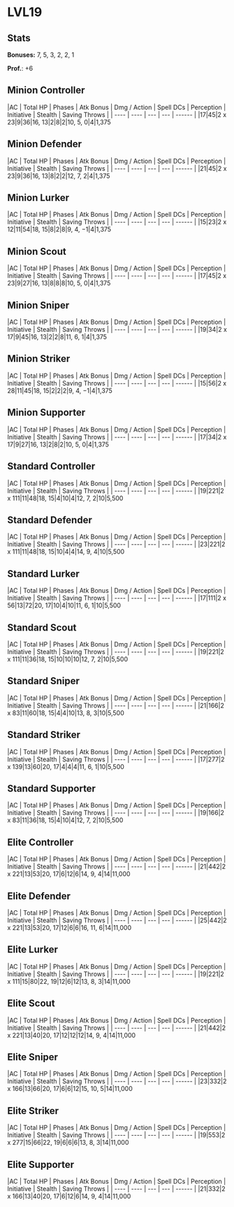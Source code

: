 # LVL19
## Stats
**Bonuses:**
7, 5, 3, 2, 2, 1

**Prof.**: +6
## Minion Controller
|AC  | Total HP  | Phases | Atk Bonus | Dmg / Action | Spell DCs | Perception | Initiative | Stealth | Saving Throws |
| ---- | ---- | --- | --- | ------ |
|17|45|2 x 23|9|36|16, 13|2|8|2|10, 5, 0|4|1,375
## Minion Defender
|AC  | Total HP  | Phases | Atk Bonus | Dmg / Action | Spell DCs | Perception | Initiative | Stealth | Saving Throws |
| ---- | ---- | --- | --- | ------ |
|21|45|2 x 23|9|36|16, 13|8|2|2|12, 7, 2|4|1,375
## Minion Lurker
|AC  | Total HP  | Phases | Atk Bonus | Dmg / Action | Spell DCs | Perception | Initiative | Stealth | Saving Throws |
| ---- | ---- | --- | --- | ------ |
|15|23|2 x 12|11|54|18, 15|8|2|8|9, 4, −1|4|1,375
## Minion Scout
|AC  | Total HP  | Phases | Atk Bonus | Dmg / Action | Spell DCs | Perception | Initiative | Stealth | Saving Throws |
| ---- | ---- | --- | --- | ------ |
|17|45|2 x 23|9|27|16, 13|8|8|8|10, 5, 0|4|1,375
## Minion Sniper
|AC  | Total HP  | Phases | Atk Bonus | Dmg / Action | Spell DCs | Perception | Initiative | Stealth | Saving Throws |
| ---- | ---- | --- | --- | ------ |
|19|34|2 x 17|9|45|16, 13|2|2|8|11, 6, 1|4|1,375
## Minion Striker
|AC  | Total HP  | Phases | Atk Bonus | Dmg / Action | Spell DCs | Perception | Initiative | Stealth | Saving Throws |
| ---- | ---- | --- | --- | ------ |
|15|56|2 x 28|11|45|18, 15|2|2|2|9, 4, −1|4|1,375
## Minion Supporter
|AC  | Total HP  | Phases | Atk Bonus | Dmg / Action | Spell DCs | Perception | Initiative | Stealth | Saving Throws |
| ---- | ---- | --- | --- | ------ |
|17|34|2 x 17|9|27|16, 13|2|8|2|10, 5, 0|4|1,375
## Standard Controller
|AC  | Total HP  | Phases | Atk Bonus | Dmg / Action | Spell DCs | Perception | Initiative | Stealth | Saving Throws |
| ---- | ---- | --- | --- | ------ |
|19|221|2 x 111|11|48|18, 15|4|10|4|12, 7, 2|10|5,500
## Standard Defender
|AC  | Total HP  | Phases | Atk Bonus | Dmg / Action | Spell DCs | Perception | Initiative | Stealth | Saving Throws |
| ---- | ---- | --- | --- | ------ |
|23|221|2 x 111|11|48|18, 15|10|4|4|14, 9, 4|10|5,500
## Standard Lurker
|AC  | Total HP  | Phases | Atk Bonus | Dmg / Action | Spell DCs | Perception | Initiative | Stealth | Saving Throws |
| ---- | ---- | --- | --- | ------ |
|17|111|2 x 56|13|72|20, 17|10|4|10|11, 6, 1|10|5,500
## Standard Scout
|AC  | Total HP  | Phases | Atk Bonus | Dmg / Action | Spell DCs | Perception | Initiative | Stealth | Saving Throws |
| ---- | ---- | --- | --- | ------ |
|19|221|2 x 111|11|36|18, 15|10|10|10|12, 7, 2|10|5,500
## Standard Sniper
|AC  | Total HP  | Phases | Atk Bonus | Dmg / Action | Spell DCs | Perception | Initiative | Stealth | Saving Throws |
| ---- | ---- | --- | --- | ------ |
|21|166|2 x 83|11|60|18, 15|4|4|10|13, 8, 3|10|5,500
## Standard Striker
|AC  | Total HP  | Phases | Atk Bonus | Dmg / Action | Spell DCs | Perception | Initiative | Stealth | Saving Throws |
| ---- | ---- | --- | --- | ------ |
|17|277|2 x 139|13|60|20, 17|4|4|4|11, 6, 1|10|5,500
## Standard Supporter
|AC  | Total HP  | Phases | Atk Bonus | Dmg / Action | Spell DCs | Perception | Initiative | Stealth | Saving Throws |
| ---- | ---- | --- | --- | ------ |
|19|166|2 x 83|11|36|18, 15|4|10|4|12, 7, 2|10|5,500
## Elite Controller
|AC  | Total HP  | Phases | Atk Bonus | Dmg / Action | Spell DCs | Perception | Initiative | Stealth | Saving Throws |
| ---- | ---- | --- | --- | ------ |
|21|442|2 x 221|13|53|20, 17|6|12|6|14, 9, 4|14|11,000
## Elite Defender
|AC  | Total HP  | Phases | Atk Bonus | Dmg / Action | Spell DCs | Perception | Initiative | Stealth | Saving Throws |
| ---- | ---- | --- | --- | ------ |
|25|442|2 x 221|13|53|20, 17|12|6|6|16, 11, 6|14|11,000
## Elite Lurker
|AC  | Total HP  | Phases | Atk Bonus | Dmg / Action | Spell DCs | Perception | Initiative | Stealth | Saving Throws |
| ---- | ---- | --- | --- | ------ |
|19|221|2 x 111|15|80|22, 19|12|6|12|13, 8, 3|14|11,000
## Elite Scout
|AC  | Total HP  | Phases | Atk Bonus | Dmg / Action | Spell DCs | Perception | Initiative | Stealth | Saving Throws |
| ---- | ---- | --- | --- | ------ |
|21|442|2 x 221|13|40|20, 17|12|12|12|14, 9, 4|14|11,000
## Elite Sniper
|AC  | Total HP  | Phases | Atk Bonus | Dmg / Action | Spell DCs | Perception | Initiative | Stealth | Saving Throws |
| ---- | ---- | --- | --- | ------ |
|23|332|2 x 166|13|66|20, 17|6|6|12|15, 10, 5|14|11,000
## Elite Striker
|AC  | Total HP  | Phases | Atk Bonus | Dmg / Action | Spell DCs | Perception | Initiative | Stealth | Saving Throws |
| ---- | ---- | --- | --- | ------ |
|19|553|2 x 277|15|66|22, 19|6|6|6|13, 8, 3|14|11,000
## Elite Supporter
|AC  | Total HP  | Phases | Atk Bonus | Dmg / Action | Spell DCs | Perception | Initiative | Stealth | Saving Throws |
| ---- | ---- | --- | --- | ------ |
|21|332|2 x 166|13|40|20, 17|6|12|6|14, 9, 4|14|11,000
